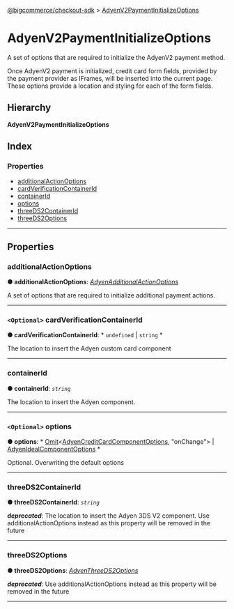 [@bigcommerce/checkout-sdk](../README.md) > [AdyenV2PaymentInitializeOptions](../interfaces/adyenv2paymentinitializeoptions.md)

# AdyenV2PaymentInitializeOptions

A set of options that are required to initialize the AdyenV2 payment method.

Once AdyenV2 payment is initialized, credit card form fields, provided by the payment provider as IFrames, will be inserted into the current page. These options provide a location and styling for each of the form fields.

## Hierarchy

**AdyenV2PaymentInitializeOptions**

## Index

### Properties

* [additionalActionOptions](adyenv2paymentinitializeoptions.md#additionalactionoptions)
* [cardVerificationContainerId](adyenv2paymentinitializeoptions.md#cardverificationcontainerid)
* [containerId](adyenv2paymentinitializeoptions.md#containerid)
* [options](adyenv2paymentinitializeoptions.md#options)
* [threeDS2ContainerId](adyenv2paymentinitializeoptions.md#threeds2containerid)
* [threeDS2Options](adyenv2paymentinitializeoptions.md#threeds2options)

---

## Properties

<a id="additionalactionoptions"></a>

###  additionalActionOptions

**● additionalActionOptions**: *[AdyenAdditionalActionOptions](adyenadditionalactionoptions.md)*

A set of options that are required to initialize additional payment actions.

___
<a id="cardverificationcontainerid"></a>

### `<Optional>` cardVerificationContainerId

**● cardVerificationContainerId**: * `undefined` &#124; `string`
*

The location to insert the Adyen custom card component

___
<a id="containerid"></a>

###  containerId

**● containerId**: *`string`*

The location to insert the Adyen component.

___
<a id="options"></a>

### `<Optional>` options

**● options**: * [Omit](../#omit)<[AdyenCreditCardComponentOptions](adyencreditcardcomponentoptions.md), "onChange"> &#124; [AdyenIdealComponentOptions](adyenidealcomponentoptions.md)
*

Optional. Overwriting the default options

___
<a id="threeds2containerid"></a>

###  threeDS2ContainerId

**● threeDS2ContainerId**: *`string`*

*__deprecated__*: The location to insert the Adyen 3DS V2 component. Use additionalActionOptions instead as this property will be removed in the future

___
<a id="threeds2options"></a>

###  threeDS2Options

**● threeDS2Options**: *[AdyenThreeDS2Options](adyenthreeds2options.md)*

*__deprecated__*: Use additionalActionOptions instead as this property will be removed in the future

___

